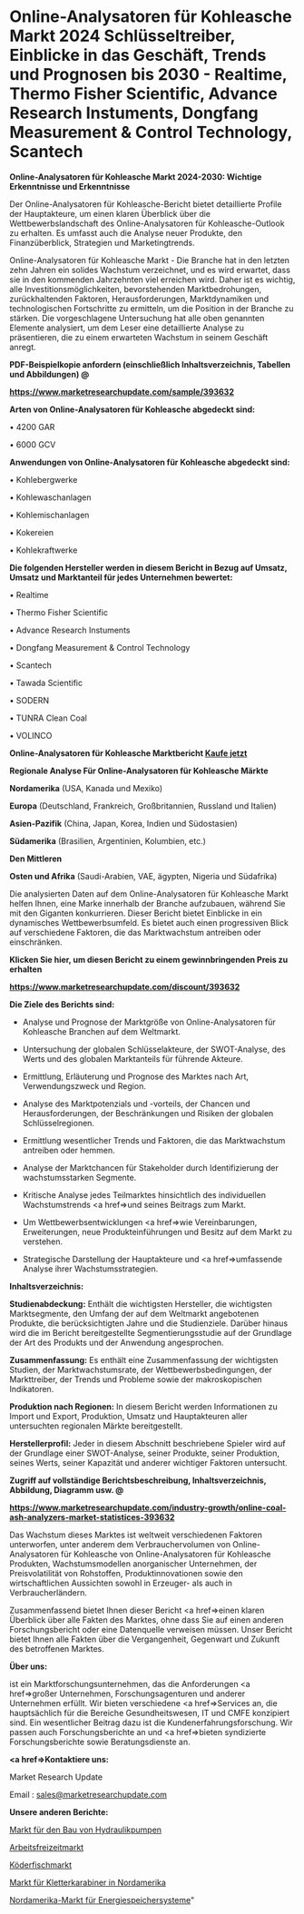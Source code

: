 # Online-Analysatoren für Kohleasche Markt 2024 Schlüsseltreiber, Einblicke in das Geschäft, Trends und Prognosen bis 2030 - Realtime, Thermo Fisher Scientific, Advance Research Instuments, Dongfang Measurement & Control Technology, Scantech

<strong>Online-Analysatoren für Kohleasche Markt 2024-2030: Wichtige Erkenntnisse und Erkenntnisse</strong>

Der Online-Analysatoren für Kohleasche-Bericht bietet detaillierte Profile der Hauptakteure, um einen klaren Überblick über die Wettbewerbslandschaft des Online-Analysatoren für Kohleasche-Outlook zu erhalten. Es umfasst auch die Analyse neuer Produkte, den Finanzüberblick, Strategien und Marketingtrends.

Online-Analysatoren für Kohleasche Markt - Die Branche hat in den letzten zehn Jahren ein solides Wachstum verzeichnet, und es wird erwartet, dass sie in den kommenden Jahrzehnten viel erreichen wird. Daher ist es wichtig, alle Investitionsmöglichkeiten, bevorstehenden Marktbedrohungen, zurückhaltenden Faktoren, Herausforderungen, Marktdynamiken und technologischen Fortschritte zu ermitteln, um die Position in der Branche zu stärken. Die vorgeschlagene Untersuchung hat alle oben genannten Elemente analysiert, um dem Leser eine detaillierte Analyse zu präsentieren, die zu einem erwarteten Wachstum in seinem Geschäft anregt.



<strong><b>PDF-Beispielkopie anfordern (einschließlich Inhaltsverzeichnis, Tabellen und Abbildungen) @ </b></strong>

<strong><a href=https://www.marketresearchupdate.com/sample/393632>

<strong>https://www.marketresearchupdate.com/sample/393632</u></a></strong></strong>



<strong>Arten von Online-Analysatoren für Kohleasche abgedeckt sind:</strong>

• 4200 GAR

• 6000 GCV



<strong>Anwendungen von Online-Analysatoren für Kohleasche abgedeckt sind:</strong>

• Kohlebergwerke

• Kohlewaschanlagen

• Kohlemischanlagen

• Kokereien

• Kohlekraftwerke



<strong>Die folgenden Hersteller werden in diesem Bericht in Bezug auf Umsatz, Umsatz und Marktanteil für jedes Unternehmen bewertet:</strong>

• Realtime

• Thermo Fisher Scientific

• Advance Research Instuments

• Dongfang Measurement & Control Technology

• Scantech

• Tawada Scientific

• SODERN

• TUNRA Clean Coal

• VOLINCO



<strong>Online-Analysatoren für Kohleasche Marktbericht <a href=https://www.marketresearchupdate.com/buynow/393632>Kaufe jetzt</a></strong>



<strong>Regionale Analyse Für Online-Analysatoren für Kohleasche Märkte</strong>



<strong>Nordamerika</strong> (USA, Kanada und Mexiko)



<strong>Europa</strong> (Deutschland, Frankreich, Großbritannien, Russland und Italien)



<strong>Asien-Pazifik</strong> (China, Japan, Korea, Indien und Südostasien)



<strong>Südamerika</strong> (Brasilien, Argentinien, Kolumbien, etc.)



<strong>Den Mittleren</strong> 

<strong>Osten und Afrika</strong> (Saudi-Arabien, VAE, ägypten, Nigeria und Südafrika)

Die analysierten Daten auf dem Online-Analysatoren für Kohleasche Markt helfen Ihnen, eine Marke innerhalb der Branche aufzubauen, während Sie mit den Giganten konkurrieren. Dieser Bericht bietet Einblicke in ein dynamisches Wettbewerbsumfeld. Es bietet auch einen progressiven Blick auf verschiedene Faktoren, die das Marktwachstum antreiben oder einschränken.



<strong>Klicken Sie hier, um diesen Bericht zu einem gewinnbringenden Preis zu erhalten
</strong>

<strong><a href=https://www.marketresearchupdate.com/discount/393632>https://www.marketresearchupdate.com/discount/393632</b></u></strong></a>



<strong>Die Ziele des Berichts sind:</strong>

- Analyse und Prognose der Marktgröße von Online-Analysatoren für Kohleasche Branchen auf dem Weltmarkt.

- Untersuchung der globalen Schlüsselakteure, der SWOT-Analyse, des Werts und des globalen Marktanteils für führende Akteure.

- Ermittlung, Erläuterung und Prognose des Marktes nach Art, Verwendungszweck und Region.

- Analyse des Marktpotenzials und -vorteils, der Chancen und Herausforderungen, der Beschränkungen und Risiken der globalen Schlüsselregionen.

- Ermittlung wesentlicher Trends und Faktoren, die das Marktwachstum antreiben oder hemmen.

- Analyse der Marktchancen für Stakeholder durch Identifizierung der wachstumsstarken Segmente.

- Kritische Analyse jedes Teilmarktes hinsichtlich des individuellen Wachstumstrends <a href=>und</a> seines Beitrags zum Markt.

- Um Wettbewerbsentwicklungen <a href=>wie</a> Vereinbarungen, Erweiterungen, neue Produkteinführungen und Besitz auf dem Markt zu verstehen.

- Strategische Darstellung der Hauptakteure und <a href=>umfas</a>sende Analyse ihrer Wachstumsstrategien.



<strong>Inhaltsverzeichnis:</strong>



<strong>Studienabdeckung:</strong> Enthält die wichtigsten Hersteller, die wichtigsten Marktsegmente, den Umfang der auf dem Weltmarkt angebotenen Produkte, die berücksichtigten Jahre und die Studienziele. Darüber hinaus wird die im Bericht bereitgestellte Segmentierungsstudie auf der Grundlage der Art des Produkts und der Anwendung angesprochen.



<strong>Zusammenfassung:</strong> Es enthält eine Zusammenfassung der wichtigsten Studien, der Marktwachstumsrate, der Wettbewerbsbedingungen, der Markttreiber, der Trends und Probleme sowie der makroskopischen Indikatoren.



<strong>Produktion nach Regionen:</strong> In diesem Bericht werden Informationen zu Import und Export, Produktion, Umsatz und Hauptakteuren aller untersuchten regionalen Märkte bereitgestellt.



<strong>Herstellerprofil:</strong> Jeder in diesem Abschnitt beschriebene Spieler wird auf der Grundlage einer SWOT-Analyse, seiner Produkte, seiner Produktion, seines Werts, seiner Kapazität und anderer wichtiger Faktoren untersucht.



<strong><b>Zugriff auf vollständige Berichtsbeschreibung, Inhaltsverzeichnis, Abbildung, Diagramm usw. @ </b></strong>

<strong><a href=https://www.marketresearchupdate.com/industry-growth/online-coal-ash-analyzers-market-statistices-393632>https://www.marketresearchupdate.com/industry-growth/online-coal-ash-analyzers-market-statistices-393632</a></strong>

Das Wachstum dieses Marktes ist weltweit verschiedenen Faktoren unterworfen, unter anderem dem Verbrauchervolumen von Online-Analysatoren für Kohleasche von Online-Analysatoren für Kohleasche Produkten, Wachstumsmodellen anorganischer Unternehmen, der Preisvolatilität von Rohstoffen, Produktinnovationen sowie den wirtschaftlichen Aussichten sowohl in Erzeuger- als auch in Verbraucherländern.

Zusammenfassend bietet Ihnen dieser Bericht <a href=>einen</a> klaren Überblick über alle Fakten des Marktes, ohne dass Sie auf einen anderen Forschungsbericht oder eine Datenquelle verweisen müssen. Unser Bericht bietet Ihnen alle Fakten über die Vergangenheit, Gegenwart und Zukunft des betroffenen Marktes.



<strong>Über uns:</strong>

 ist ein Marktforschungsunternehmen, das die Anforderungen <a href=>großer</a> Unternehmen, Forschungsagenturen und anderer Unternehmen erfüllt. Wir bieten verschiedene <a href=>Services</a> an, die hauptsächlich für die Bereiche Gesundheitswesen, IT und CMFE konzipiert sind. Ein wesentlicher Beitrag dazu ist die Kundenerfahrungsforschung. Wir passen auch Forschungsberichte an und <a href=>bieten</a> syndizierte Forschungsberichte sowie Beratungsdienste an.



<strong><a href=>Kontaktiere uns:</a></strong>

Market Research Update

Email : sales@marketresearchupdate.com



<strong>Unsere anderen Berichte:</strong>

<a href=https://www.linkedin.com/pulse/hydraulic-pumps-construction-market-research>Markt für den Bau von Hydraulikpumpen</a>

<a href=https://www.linkedin.com/pulse/workleisure-market-size-emerging-trends-consumption-analysis>Arbeitsfreizeitmarkt</a>

<a href=https://www.linkedin.com/pulse/lure-fishing-market-2023-analysis-growth>Köderfischmarkt</a>

<a href=https://www.linkedin.com/pulse/north-america-climbing-carabiner-market-2023>Markt für Kletterkarabiner in Nordamerika</a>

<a href=https://www.linkedin.com/pulse/north-america-energy-storage-systems-market-report>Nordamerika-Markt für Energiespeichersysteme</a>"
